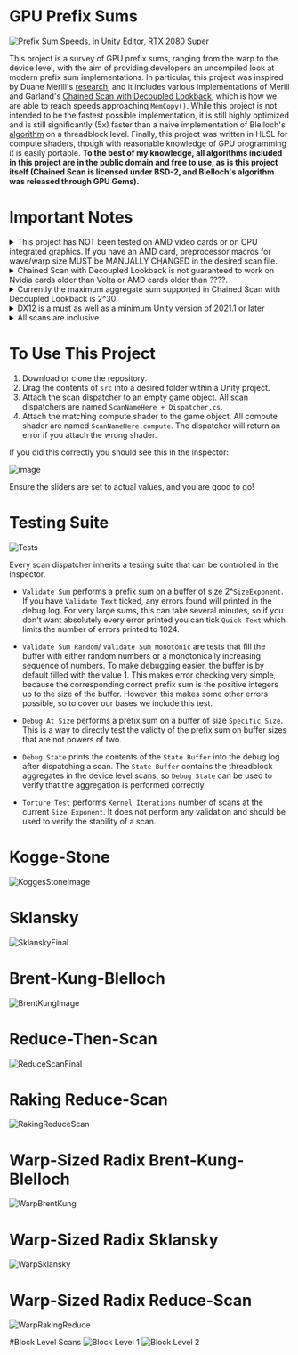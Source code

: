 # GPU Prefix Sums
![Prefix Sum Speeds, in Unity Editor, RTX 2080 Super](https://github.com/b0nes164/GPUPrefixSums/assets/68340554/7fd486be-cfd5-4a03-b24b-2d850431d8fd)

This project is a survey of GPU prefix sums, ranging from the warp to the device level, with the aim of providing developers an uncompiled look at modern prefix sum implementations. In particular, this project was inspired by Duane Merill's [research](https://research.nvidia.com/person/duane-merrill%2520iii), and it includes various implementations of Merill and Garland's [Chained Scan with Decoupled Lookback](https://research.nvidia.com/publication/2016-03_single-pass-parallel-prefix-scan-decoupled-look-back), which is how we are able to reach speeds approaching `MemCopy()`. While this project is not intended to be the fastest possible implementation, it is still highly optimized and is still significantly (5x) faster than a naive implementation of Blelloch's [algorithm](https://developer.nvidia.com/gpugems/gpugems3/part-vi-gpu-computing/chapter-39-parallel-prefix-sum-scan-cuda) on a threadblock level. Finally, this project was written in HLSL for compute shaders, though with reasonable knowledge of GPU programming it is easily portable. **To the best of my knowledge, all algorithms included in this project are in the public domain and free to use, as is this project itself (Chained Scan is licensed under BSD-2, and Blelloch's algorithm was released through GPU Gems).** 

# Important Notes
<details>
  <summary>This project has NOT been tested on AMD video cards or on CPU integrated graphics. If you have an AMD card, preprocessor macros for wave/warp size MUST be MANUALLY CHANGED in the desired scan file.</summary>
&nbsp;
  
&nbsp;&nbsp;&nbsp;&nbsp;&nbsp;&nbsp; Unfortunately, AMD and Nvidia video cards have different wave sizes, which means that code that uses wave intrinsic functions, like we do, must be manually tuned for each video card brand. So if you have an AMD card, you will have to manaully change the preprocessor macros in the .compute file. To do so, open up the `.compute` file of the desired scan. Inside you will find the preprocessor macros like so:

  ![image](https://github.com/b0nes164/GPUPrefixSums/assets/68340554/a1290a27-4106-4b3e-81d9-26a2e41bcca6)
&nbsp;  

  Comment out or delete the Nvidia values, and uncomment the AMD values. However, to reiterate, these scans have not been tested on AMD hardware, and should be treated as such.
&nbsp;   
  
&nbsp;   
</details>

<details>
  <summary>Chained Scan with Decoupled Lookback is not guaranteed to work on Nvidia cards older than Volta or AMD cards older than ????.</summary>
&nbsp;  
  
&nbsp;&nbsp;&nbsp;&nbsp;&nbsp;&nbsp;Chained Scan relies on two concepts to function properly: guaranteed forward progress of threads and fair scheduling of thread groups. This is because we are effectively creating threadblock level spinlocks to alleviate the serial dependency of threadblocks in chained scan. Without these guaruntees, there is a chance that a threadblock never unlocks or that a threadblock whose depedent aggregate is already available is kept waiting for a suboptimal period of time. Thus hardware models without these features may not see the same speedup or may fail to work altogether. If you wish to read more about the portability issues, and some of the general challenges of implementing chained decoupled scan, I would highly recommend reading Raph Levien’s [blog](https://raphlinus.github.io/gpu/2020/04/30/prefix-sum.html) detailing his experience with it. To read more on the issue of GPU workgroup progress models I recommend this [paper](https://arxiv.org/abs/2109.06132).
&nbsp;  
  
&nbsp;  
</details>

<details>
  <summary>Currently the maximum aggregate sum supported in Chained Scan with Decoupled Lookback is 2^30.</summary>
&nbsp;  
  
&nbsp;&nbsp;&nbsp;&nbsp;&nbsp;&nbsp; In order to maintain coherency of the flag values between threadblocks, we have to pack the threadblock aggregate into into the same value as the status flag. As the flag takes up 2 bits, we are left 30 bits for the aggregate. Although shader model 6.6 does support 64-bit values and atomics, enabling these features in Unity is difficult, and I have chosen to not include it until Unity moves the feature out of beta.
&nbsp;  

&nbsp; 
</details>

<details>
  <summary>DX12 is a must as well as a minimum Unity version of 2021.1 or later</summary>
&nbsp;  
  
&nbsp;&nbsp;&nbsp;&nbsp;&nbsp;&nbsp;As we make heavy use of [WaveIntrinsics](https://learn.microsoft.com/en-us/windows/win32/direct3dhlsl/hlsl-shader-model-6-0-features-for-direct3d-12), we need `pragma use_dxc` [to access shader model 6.0](https://forum.unity.com/threads/unity-is-adding-a-new-dxc-hlsl-compiler-backend-option.1086272/).
&nbsp;  
  
&nbsp; 
</details>

<details>
  <summary>All scans are inclusive.</summary>
</details>

# To Use This Project
1. Download or clone the repository.
2. Drag the contents of `src` into a desired folder within a Unity project.
3. Attach the scan dispatcher to an empty game object. All scan dispatchers are named  `ScanNameHere + Dispatcher.cs`.
4. Attach the matching compute shader to the game object. All compute shader are named `ScanNameHere.compute`. The dispatcher will return an error if you attach the wrong shader.

If you did this correctly you should see this in the inspector:



![image](https://github.com/b0nes164/GPUPrefixSums/assets/68340554/70bb5097-fff2-44e5-b396-2930a059fbad)

Ensure the sliders are set to actual values, and you are good to go!
 
 # Testing Suite
 ![Tests](https://github.com/b0nes164/GPUPrefixSums/assets/68340554/9d79a090-2f13-4031-925a-ef0788e75bf3)

Every scan dispatcher inherits a testing suite that can be controlled in the inspector.

+ `Validate Sum` performs a prefix sum on a buffer of size 2^`SizeExponent`. If you have `Validate Text` ticked, any errors found will printed in the debug log. For very large sums, this can take several minutes, so if you don't want absolutely every error printed you can tick `Quick Text` which limits the number of errors printed to 1024.

+ `Validate Sum Random`/ `Validate Sum Monotonic` are tests that fill the buffer with either random numbers or a monotonically increasing sequence of numbers. To make debugging easier, the buffer is by default filled with the value 1. This makes error checking very simple, because the corresponding correct prefix sum is the positive integers up to the size of the buffer. However, this makes some other errors possible, so to cover our bases we include this test.

+ `Debug At Size` performs a prefix sum on a buffer of size `Specific Size`. This is a way to directly test the validty of the prefix sum on buffer sizes that are not powers of two.

+ `Debug State` prints the contents of the `State Buffer` into the debug log after dispatching a scan. The `State Buffer` contains the threadblock aggregates in the device level scans, so `Debug State` can be used to verify that the aggregation is performed correctly.

+ `Torture Test` performs `Kernel Iterations` number of scans at the current `Size Exponent`. It does not perform any validation and should be used to verify the stability of a scan.  

# Kogge-Stone
![KoggesStoneImage](https://user-images.githubusercontent.com/68340554/224911618-6f54231c-251f-4321-93ec-b244a0af49f7.png)

# Sklansky
![SklanskyFinal](https://user-images.githubusercontent.com/68340554/224912079-b1580955-b702-45f9-887a-7c1003825bf9.png)

# Brent-Kung-Blelloch
![BrentKungImage](https://user-images.githubusercontent.com/68340554/224912128-73301be2-0bba-4146-8e20-2f1f3bc7c549.png)

# Reduce-Then-Scan
![ReduceScanFinal](https://user-images.githubusercontent.com/68340554/224912530-2e1f2851-f531-4271-8246-d13983ccb584.png)

# Raking Reduce-Scan
![RakingReduceScan](https://github.com/b0nes164/GPUPrefixSums/assets/68340554/3bc46762-1d61-41aa-aee5-1c492ff76ad6)

# Warp-Sized Radix Brent-Kung-Blelloch
![WarpBrentKung](https://github.com/b0nes164/GPUPrefixSums/assets/68340554/671768cf-a536-42bd-bd46-ddd6695c75e6)

# Warp-Sized Radix Sklansky
![WarpSklansky](https://github.com/b0nes164/GPUPrefixSums/assets/68340554/e7dd3c56-334f-431a-a7bf-0d30fa64ea9a)

# Warp-Sized Radix Reduce-Scan
![WarpRakingReduce](https://github.com/b0nes164/GPUPrefixSums/assets/68340554/72997c9e-ae94-41f0-83e8-c1122530f2e4)

#Block Level Scans
![Block Level 1](https://github.com/b0nes164/GPUPrefixSums/assets/68340554/306d0908-da29-45a2-9f79-fea4c3856560)
![Block Level 2](https://github.com/b0nes164/GPUPrefixSums/assets/68340554/d5d47250-f5ff-4156-85cd-6ba2639fa237)
